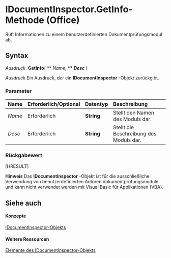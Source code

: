 
# IDocumentInspector.GetInfo-Methode (Office)

Ruft Informationen zu einem benutzerdefinierten Dokumentprüfungsmodul ab.


## Syntax

 _Ausdruck_. **GetInfo**( ** _Name_**, ** _Desc_** )

 _Ausdruck_ Ein Ausdruck, der ein **IDocumentInspector** -Objekt zurückgibt.


### Parameter



|**Name**|**Erforderlich/Optional**|**Datentyp**|**Beschreibung**|
|:-----|:-----|:-----|:-----|
| _Name_|Erforderlich|**String**|Stellt den Namen des Moduls dar.|
| _Desc_|Erforderlich|**String**|Stellt die Beschreibung des Moduls dar.|

### Rückgabewert

[HRESULT]


 **Hinweis**  Das  **IDocumentInspector** -Objekt ist für die ausschließliche Verwendung von benutzerdefinierten Autoren dokumentprüfungsmodule und kann nicht verwendet werden mit Visual Basic für Applikationen (VBA).


## Siehe auch


#### Konzepte


[IDocumentInspector-Objekts](5787941b-86be-a95c-0e01-5003fc585158.md)
#### Weitere Ressourcen


[Elemente des IDocumentInspector-Objekts](http://msdn.microsoft.com/library/61140922-4f7f-3547-ef3d-7b4120c5b34e%28Office.15%29.aspx)